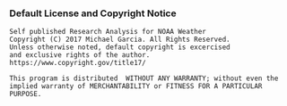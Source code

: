 ### Default License and Copyright Notice
    Self published Research Analysis for NOAA Weather
    Copyright (C) 2017 Michael Garcia. All Rights Reserved.
    Unless otherwise noted, default copyright is excercised
    and exclusive rights of the author. 
    https://www.copyright.gov/title17/
    
    This program is distributed  WITHOUT ANY WARRANTY; without even the 
    implied warranty of MERCHANTABILITY or FITNESS FOR A PARTICULAR 
    PURPOSE.  